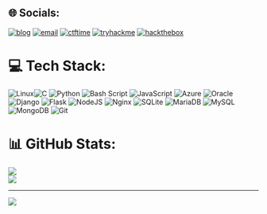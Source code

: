 
## 🌐 Socials:

[![blog](https://img.shields.io/badge/My%20Portfolio-111827?logo=portfolio&logoColor=white)](https://redtrib3.in/)
[![email](https://img.shields.io/badge/ProtonMail-231850?logo=gmail&logoColor=white)](mailto:redtrib3@protonmail.com) 
[![ctftime](https://img.shields.io/badge/CTFTIME-E3000B?logo=ctftime&logoColor=white)](https://ctftime.org/user/158251) 
[![tryhackme](https://img.shields.io/badge/TryHackMe-212C42?logo=tryhackme&logoColor=white)](https://tryhackme.com/r/p/redtrib3) 
[![hackthebox](https://img.shields.io/badge/Hackthebox-A2EF08?logo=hackthebox&logoColor=black)](https://app.hackthebox.com/profile/409987) 

# 💻 Tech Stack:
![Linux](https://img.shields.io/badge/linux-fcba03.svg?style=flat&logo=linux&logoColor=black)![C](https://img.shields.io/badge/c-%2300599C.svg?style=flat&logo=c&logoColor=white) ![Python](https://img.shields.io/badge/python-3670A0?style=flat&logo=python&logoColor=ffdd54) ![Bash Script](https://img.shields.io/badge/bash_script-%23121011.svg?style=flat&logo=gnu-bash&logoColor=white) ![JavaScript](https://img.shields.io/badge/javascript-%23323330.svg?style=flat&logo=javascript&logoColor=%23F7DF1E) ![Azure](https://img.shields.io/badge/azure-%230072C6.svg?style=flat&logo=microsoftazure&logoColor=white) ![Oracle](https://img.shields.io/badge/Oracle-F80000?style=flat&logo=oracle&logoColor=white) ![Django](https://img.shields.io/badge/django-%23092E20.svg?style=flat&logo=django&logoColor=white) ![Flask](https://img.shields.io/badge/flask-%23000.svg?style=flat&logo=flask&logoColor=white) ![NodeJS](https://img.shields.io/badge/node.js-6DA55F?style=flat&logo=node.js&logoColor=white) ![Nginx](https://img.shields.io/badge/nginx-%23009639.svg?style=flat&logo=nginx&logoColor=white) ![SQLite](https://img.shields.io/badge/sqlite-%2307405e.svg?style=flat&logo=sqlite&logoColor=white) ![MariaDB](https://img.shields.io/badge/MariaDB-003545?style=flat&logo=mariadb&logoColor=white) ![MySQL](https://img.shields.io/badge/mysql-4479A1.svg?style=flat&logo=mysql&logoColor=white) ![MongoDB](https://img.shields.io/badge/MongoDB-%234ea94b.svg?style=flat&logo=mongodb&logoColor=white) ![Git](https://img.shields.io/badge/git-%23F05033.svg?style=flat&logo=git&logoColor=white)
# 📊 GitHub Stats:
![](https://github-readme-stats.vercel.app/api?username=redtrib3&theme=dark&hide_border=false&include_all_commits=false&count_private=false)<br/>
![](https://github-readme-stats.vercel.app/api/top-langs/?username=redtrib3&theme=dark&hide_border=false&include_all_commits=false&count_private=false&layout=compact)

---
[![](https://visitcount.itsvg.in/api?id=redtrib3&icon=0&color=0)](https://visitcount.itsvg.in)

<!-- Proudly created with GPRM ( https://gprm.itsvg.in ) -->
